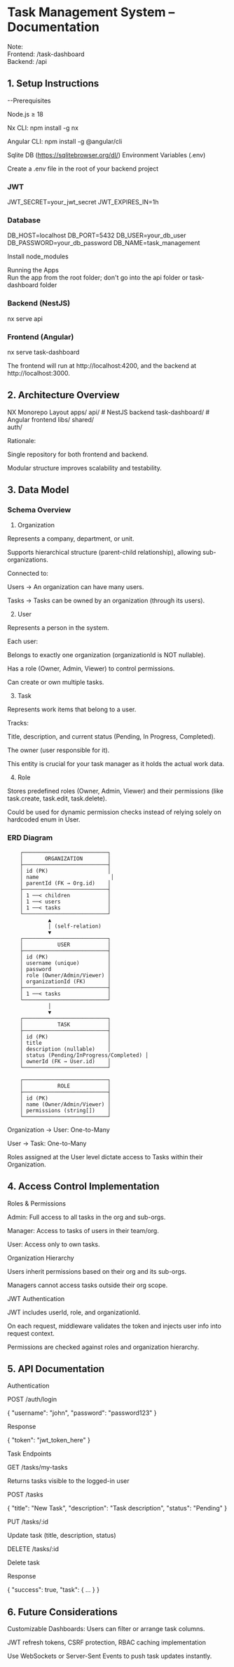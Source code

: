 # Task Management System – Documentation
Note:   
Frontend: /task-dashboard  
Backend: /api

## 1. Setup Instructions
   --Prerequisites

Node.js ≥ 18

Nx CLI: npm install -g nx

Angular CLI: npm install -g @angular/cli

Sqlite DB (https://sqlitebrowser.org/dl/)
Environment Variables (.env)

Create a .env file in the root of your backend project

### JWT

JWT_SECRET=your_jwt_secret
JWT_EXPIRES_IN=1h

### Database

DB_HOST=localhost
DB_PORT=5432
DB_USER=your_db_user
DB_PASSWORD=your_db_password
DB_NAME=task_management

Install node_modules

Running the Apps  
Run the app from the root folder; don't go into the api folder or task-dashboard folder

### Backend (NestJS)

nx serve api

### Frontend (Angular)

nx serve task-dashboard

The frontend will run at http://localhost:4200, and the backend at http://localhost:3000.

## 2. Architecture Overview
   NX Monorepo Layout
   apps/
   api/ # NestJS backend
   task-dashboard/ # Angular frontend
   libs/
   shared/  
    auth/

Rationale:

Single repository for both frontend and backend.

Modular structure improves scalability and testability.

## 3. Data Model

### Schema Overview

1. Organization

Represents a company, department, or unit.

Supports hierarchical structure (parent-child relationship), allowing sub-organizations.

Connected to:

Users → An organization can have many users.

Tasks → Tasks can be owned by an organization (through its users).

2. User

Represents a person in the system.

Each user:

Belongs to exactly one organization (organizationId is NOT nullable).

Has a role (Owner, Admin, Viewer) to control permissions.

Can create or own multiple tasks.

3. Task

Represents work items that belong to a user.

Tracks:

Title, description, and current status (Pending, In Progress, Completed).

The owner (user responsible for it).

This entity is crucial for your task manager as it holds the actual work data.

4. Role

Stores predefined roles (Owner, Admin, Viewer) and their permissions (like task.create, task.edit, task.delete).

Could be used for dynamic permission checks instead of relying solely on hardcoded enum in User.

### ERD Diagram

        ┌───────────────────────────┐
        │       ORGANIZATION        │
        ├───────────────────────────┤
        │ id (PK)                   │
        │ name                       │
        │ parentId (FK → Org.id)    │
        ├───────────────────────────┤
        │ 1 ──< children            │
        │ 1 ──< users               │
        │ 1 ──< tasks               │
        └───────────────────────────┘
                 ▲
                 │ (self-relation)
                 ▼
        ┌───────────────────────────┐
        │           USER            │
        ├───────────────────────────┤
        │ id (PK)                   │
        │ username (unique)         │
        │ password                  │
        │ role (Owner/Admin/Viewer) │
        │ organizationId (FK)       │
        ├───────────────────────────┤
        │ 1 ──< tasks               │
        └───────────────────────────┘
                 │
                 ▼
        ┌───────────────────────────┐
        │           TASK            │
        ├───────────────────────────┤
        │ id (PK)                   │
        │ title                     │
        │ description (nullable)    │
        │ status (Pending/InProgress/Completed) │
        │ ownerId (FK → User.id)    │
        └───────────────────────────┘

        ┌───────────────────────────┐
        │           ROLE            │
        ├───────────────────────────┤
        │ id (PK)                   │
        │ name (Owner/Admin/Viewer) │
        │ permissions (string[])    │
        └───────────────────────────┘


Organization → User: One-to-Many

User → Task: One-to-Many

Roles assigned at the User level dictate access to Tasks within their Organization.

## 4. Access Control Implementation
   Roles & Permissions

Admin: Full access to all tasks in the org and sub-orgs.

Manager: Access to tasks of users in their team/org.

User: Access only to own tasks.

Organization Hierarchy

Users inherit permissions based on their org and its sub-orgs.

Managers cannot access tasks outside their org scope.

JWT Authentication

JWT includes userId, role, and organizationId.

On each request, middleware validates the token and injects user info into request context.

Permissions are checked against roles and organization hierarchy.

## 5. API Documentation
   Authentication

POST /auth/login

{
"username": "john",
"password": "password123"
}

Response

{
"token": "jwt_token_here"
}

Task Endpoints

GET /tasks/my-tasks

Returns tasks visible to the logged-in user

POST /tasks

{
"title": "New Task",
"description": "Task description",
"status": "Pending"
}

PUT /tasks/:id

Update task (title, description, status)

DELETE /tasks/:id

Delete task

Response

{
"success": true,
"task": { ... }
}

## 6. Future Considerations

Customizable Dashboards: Users can filter or arrange task columns.

JWT refresh tokens, CSRF protection, RBAC caching implementation

Use WebSockets or Server-Sent Events to push task updates instantly.
